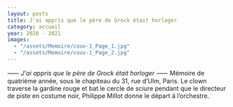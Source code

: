 ```yaml
---
layout: posts
title: J'ai appris que le père de Grock était horloger
category: accueil
year: 2020 - 2021
images:
  - "/assets/Memoire/couv-1_Page_1.jpg"
  - "/assets/Memoire/couv-1_Page_2.jpg"
---
```


⸺ _J'ai appris que le père de Grock était horloger_ ⸺
Mémoire de quatrième année, sous le chapiteau du 31, rue d’Ulm, Paris.
Le clown traverse la gardine rouge et bat le cercle de sciure pendant que le directeur de piste en costume noir, Philippe Millot donne le départ à l’orchestre.
